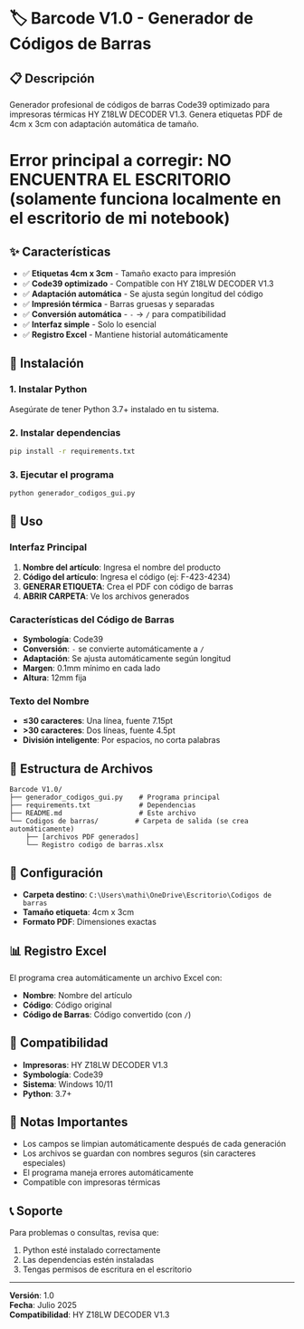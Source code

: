 # 🏷️ Barcode V1.0 - Generador de Códigos de Barras

## 📋 Descripción
Generador profesional de códigos de barras Code39 optimizado para impresoras térmicas HY Z18LW DECODER V1.3. Genera etiquetas PDF de 4cm x 3cm con adaptación automática de tamaño.

# Error principal a corregir: NO ENCUENTRA EL ESCRITORIO (solamente funciona localmente en el escritorio de mi notebook)



## ✨ Características
- ✅ **Etiquetas 4cm x 3cm** - Tamaño exacto para impresión
- ✅ **Code39 optimizado** - Compatible con HY Z18LW DECODER V1.3
- ✅ **Adaptación automática** - Se ajusta según longitud del código
- ✅ **Impresión térmica** - Barras gruesas y separadas
- ✅ **Conversión automática** - `-` → `/` para compatibilidad
- ✅ **Interfaz simple** - Solo lo esencial
- ✅ **Registro Excel** - Mantiene historial automáticamente

## 🚀 Instalación

### 1. Instalar Python
Asegúrate de tener Python 3.7+ instalado en tu sistema.

### 2. Instalar dependencias
```bash
pip install -r requirements.txt
```

### 3. Ejecutar el programa
```bash
python generador_codigos_gui.py
```

## 📖 Uso

### Interfaz Principal
1. **Nombre del artículo**: Ingresa el nombre del producto
2. **Código del artículo**: Ingresa el código (ej: F-423-4234)
3. **GENERAR ETIQUETA**: Crea el PDF con código de barras
4. **ABRIR CARPETA**: Ve los archivos generados

### Características del Código de Barras
- **Symbología**: Code39
- **Conversión**: `-` se convierte automáticamente a `/`
- **Adaptación**: Se ajusta automáticamente según longitud
- **Margen**: 0.1mm mínimo en cada lado
- **Altura**: 12mm fija

### Texto del Nombre
- **≤30 caracteres**: Una línea, fuente 7.15pt
- **>30 caracteres**: Dos líneas, fuente 4.5pt
- **División inteligente**: Por espacios, no corta palabras

## 📁 Estructura de Archivos
```
Barcode V1.0/
├── generador_codigos_gui.py    # Programa principal
├── requirements.txt            # Dependencias
├── README.md                   # Este archivo
└── Codigos de barras/         # Carpeta de salida (se crea automáticamente)
    ├── [archivos PDF generados]
    └── Registro codigo de barras.xlsx
```

## 🔧 Configuración
- **Carpeta destino**: `C:\Users\mathi\OneDrive\Escritorio\Codigos de barras`
- **Tamaño etiqueta**: 4cm x 3cm
- **Formato PDF**: Dimensiones exactas

## 📊 Registro Excel
El programa crea automáticamente un archivo Excel con:
- **Nombre**: Nombre del artículo
- **Código**: Código original
- **Código de Barras**: Código convertido (con `/`)

## 🎯 Compatibilidad
- **Impresoras**: HY Z18LW DECODER V1.3
- **Symbología**: Code39
- **Sistema**: Windows 10/11
- **Python**: 3.7+

## 🚨 Notas Importantes
- Los campos se limpian automáticamente después de cada generación
- Los archivos se guardan con nombres seguros (sin caracteres especiales)
- El programa maneja errores automáticamente
- Compatible con impresoras térmicas

## 📞 Soporte
Para problemas o consultas, revisa que:
1. Python esté instalado correctamente
2. Las dependencias estén instaladas
3. Tengas permisos de escritura en el escritorio

---
**Versión**: 1.0  
**Fecha**: Julio 2025  
**Compatibilidad**: HY Z18LW DECODER V1.3 